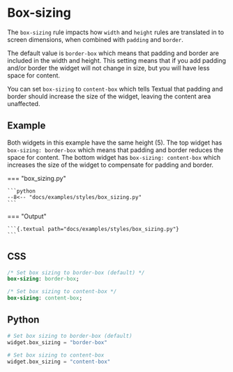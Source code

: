 # Box-sizing

The `box-sizing` rule impacts how `width` and `height` rules are translated in to screen dimensions, when combined with `padding` and `border`.

The default value is `border-box` which means that padding and border are included in the width and height. This setting means that if you add padding and/or border the widget will not change in size, but you will have less space for content.

You can set `box-sizing` to `content-box` which tells Textual that padding and border should increase the size of the widget, leaving the content area unaffected.

## Example

Both widgets in this example have the same height (5). The top widget has `box-sizing: border-box` which means that padding and border reduces the space for content. The bottom widget has `box-sizing: content-box` which increases the size of the widget to compensate for padding and border.

=== "box_sizing.py"

    ```python
    --8<-- "docs/examples/styles/box_sizing.py"
    ```

=== "Output"

    ```{.textual path="docs/examples/styles/box_sizing.py"}
    ```

## CSS

```sass
/* Set box sizing to border-box (default) */
box-sizing: border-box;

/* Set box sizing to content-box */
box-sizing: content-box;
```

## Python

```python
# Set box sizing to border-box (default)
widget.box_sizing = "border-box"

# Set box sizing to content-box
widget.box_sizing = "content-box"
```
